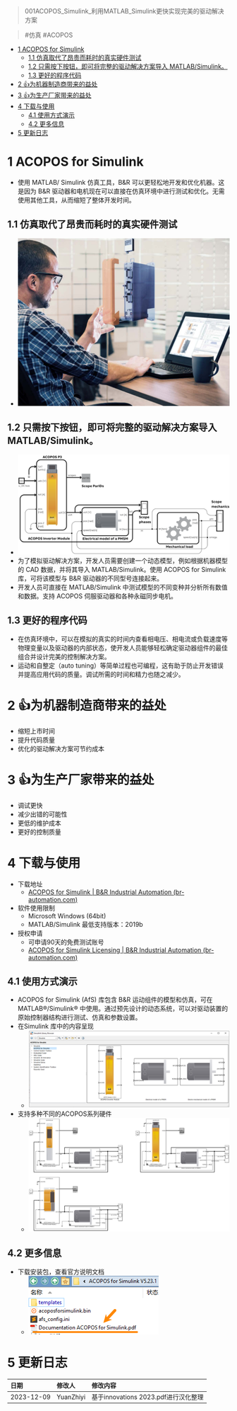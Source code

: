 > 001ACOPOS_Simulink_利用MATLAB_Simulink更快实现完美的驱动解决方案

> #仿真 #ACOPOS

- [1 ACOPOS for Simulink](#1%20ACOPOS%20for%20Simulink)
	- [1.1 仿真取代了昂贵而耗时的真实硬件测试](#1.1%20%E4%BB%BF%E7%9C%9F%E5%8F%96%E4%BB%A3%E4%BA%86%E6%98%82%E8%B4%B5%E8%80%8C%E8%80%97%E6%97%B6%E7%9A%84%E7%9C%9F%E5%AE%9E%E7%A1%AC%E4%BB%B6%E6%B5%8B%E8%AF%95)
	- [1.2 只需按下按钮，即可将完整的驱动解决方案导入 MATLAB/Simulink。](#1.2%20%E5%8F%AA%E9%9C%80%E6%8C%89%E4%B8%8B%E6%8C%89%E9%92%AE%EF%BC%8C%E5%8D%B3%E5%8F%AF%E5%B0%86%E5%AE%8C%E6%95%B4%E7%9A%84%E9%A9%B1%E5%8A%A8%E8%A7%A3%E5%86%B3%E6%96%B9%E6%A1%88%E5%AF%BC%E5%85%A5%20MATLAB/Simulink%E3%80%82)
	- [1.3 更好的程序代码](#1.3%20%E6%9B%B4%E5%A5%BD%E7%9A%84%E7%A8%8B%E5%BA%8F%E4%BB%A3%E7%A0%81)
- [2 👍为机器制造商带来的益处](#2%20%F0%9F%91%8D%E4%B8%BA%E6%9C%BA%E5%99%A8%E5%88%B6%E9%80%A0%E5%95%86%E5%B8%A6%E6%9D%A5%E7%9A%84%E7%9B%8A%E5%A4%84)
- [3 👍为生产厂家带来的益处](#3%20%F0%9F%91%8D%E4%B8%BA%E7%94%9F%E4%BA%A7%E5%8E%82%E5%AE%B6%E5%B8%A6%E6%9D%A5%E7%9A%84%E7%9B%8A%E5%A4%84)
- [4 下载与使用](#4%20%E4%B8%8B%E8%BD%BD%E4%B8%8E%E4%BD%BF%E7%94%A8)
	- [4.1 使用方式演示](#4.1%20%E4%BD%BF%E7%94%A8%E6%96%B9%E5%BC%8F%E6%BC%94%E7%A4%BA)
	- [4.2 更多信息](#4.2%20%E6%9B%B4%E5%A4%9A%E4%BF%A1%E6%81%AF)
- [5 更新日志](#5%20%E6%9B%B4%E6%96%B0%E6%97%A5%E5%BF%97)

# 1 ACOPOS for Simulink

- 使用 MATLAB/ Simulink 仿真工具，B&R 可以更轻松地开发和优化机器。这是因为 B&R 驱动器和电机现在可以直接在仿真环境中进行测试和优化。无需使用其他工具，从而缩短了整体开发时间。

## 1.1 仿真取代了昂贵而耗时的真实硬件测试

- ![](FILES/001ACOPOS_Simulink_利用MATLAB_Simulink更快实现完美的驱动解决方案/image-20231209154455802.png)

## 1.2 只需按下按钮，即可将完整的驱动解决方案导入 MATLAB/Simulink。

- ![](FILES/001ACOPOS_Simulink_利用MATLAB_Simulink更快实现完美的驱动解决方案/image-20231209154540685.png)
- 为了模拟驱动解决方案，开发人员需要创建一个动态模型，例如根据机器模型的 CAD 数据，并将其导入 MATLAB/Simulink。使用 ACOPOS for Simulink 库，可将该模型与 B&R 驱动器的不同型号连接起来。
- 开发人员可直接在 MATLAB/Simulink 中测试模型的不同变种并分析所有数值和数据。支持 ACOPOS 伺服驱动器和各种永磁同步电机。

## 1.3 更好的程序代码

- 在仿真环境中，可以在模拟的真实的时间内查看相电压、相电流或负载速度等物理变量以及驱动器的内部状态，使开发人员能够轻松确定驱动器组件的最佳组合并设计完美的控制解决方案。
- 运动和自整定（auto tuning）等简单过程也可编程，这有助于防止开发错误并提高应用代码的质量。调试所需的时间和精力也随之减少。

# 2 👍为机器制造商带来的益处

- 缩短上市时间
- 提升代码质量
- 优化的驱动解决方案可节约成本

# 3 👍为生产厂家带来的益处

- 调试更快
- 减少出错的可能性
- 更低的维护成本
- 更好的控制质量

# 4 下载与使用

- 下载地址
    - [ACOPOS for Simulink | B&R Industrial Automation (br-automation.com)](https://www.br-automation.com/en/downloads/software/simulation/libraries-for-matlabsimulink/acopos-for-simulink/)
- 软件使用限制
    - Microsoft Windows (64bit)
    - MATLAB/Simulink 最低支持版本：2019b
- 授权申请
    - 可申请90天的免费测试账号
    - [ACOPOS for Simulink Licensing | B&R Industrial Automation (br-automation.com)](https://www.br-automation.com/en/service/software-registration/acopos-for-simulink-licensing/)

## 4.1 使用方式演示

- ACOPOS for Simulink (AfS) 库包含 B&R 运动组件的模型和仿真，可在 MATLAB®/Simulink® 中使用。通过预先设计的动态系统，可以对驱动装置的原始控制器结构进行测试、仿真和参数设置。
- 在Simulink 库中的内容呈现
    - ![](FILES/001ACOPOS_Simulink_利用MATLAB_Simulink更快实现完美的驱动解决方案/image-20231209155923657.png)
- 支持多种不同的ACOPOS系列硬件
    - ![](FILES/001ACOPOS_Simulink_利用MATLAB_Simulink更快实现完美的驱动解决方案/image-20231209160159518.png)

## 4.2 更多信息

- 下载安装包，查看官方说明文档
    - ![](FILES/001ACOPOS_Simulink_利用MATLAB_Simulink更快实现完美的驱动解决方案/image-20231209160534886.png)

# 5 更新日志

| 日期     | 修改人     | 修改内容     |
|:-----|:-----|:-----|
| 2023-12-09     | YuanZhiyi     | 基于innovations 2023.pdf进行汉化整理     |
